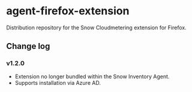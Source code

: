 # agent-firefox-extension

Distribution repository for the Snow Cloudmetering extension for Firefox.

## Change log

### v1.2.0

* Extension no longer bundled within the Snow Inventory Agent.
* Supports installation via Azure AD.
